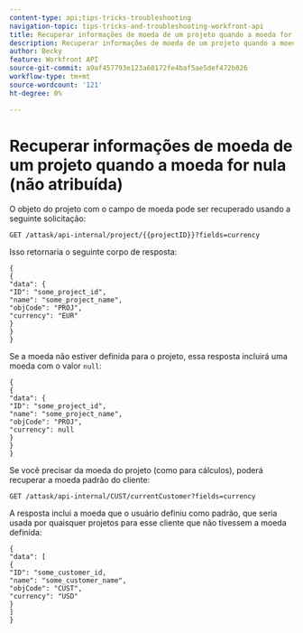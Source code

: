 ```yaml
---
content-type: api;tips-tricks-troubleshooting
navigation-topic: tips-tricks-and-troubleshooting-workfront-api
title: Recuperar informações de moeda de um projeto quando a moeda for nula
description: Recuperar informações de moeda de um projeto quando a moeda for nula
author: Becky
feature: Workfront API
source-git-commit: a9af457793e123a60172fe4baf5ae5def472b026
workflow-type: tm+mt
source-wordcount: '121'
ht-degree: 0%

---
```


# Recuperar informações de moeda de um projeto quando a moeda for nula (não atribuída)

O objeto do projeto com o campo de moeda pode ser recuperado usando a seguinte solicitação:

```
GET /attask/api-internal/project/{{projectID}}?fields=currency
```

Isso retornaria o seguinte corpo de resposta:

```
{
{
"data": {
"ID": "some_project_id",
"name": "some_project_name",
"objCode": "PROJ",
"currency": "EUR"
}
}
}
```

Se a moeda não estiver definida para o projeto, essa resposta incluirá uma moeda com o valor `null`:

```
{
{
"data": {
"ID": "some_project_id",
"name": "some_project_name",
"objCode": "PROJ",
"currency": null
}
}
}
```

Se você precisar da moeda do projeto (como para cálculos), poderá recuperar a moeda padrão do cliente:

`GET /attask/api-internal/CUST/currentCustomer?fields=currency`

A resposta inclui a moeda que o usuário definiu como padrão, que seria usada por quaisquer projetos para esse cliente que não tivessem a moeda definida:

```
{
"data": [
{
"ID": "some_customer_id,
"name": "some_customer_name",
"objCode": "CUST",
"currency": "USD"
}
]
}
```
